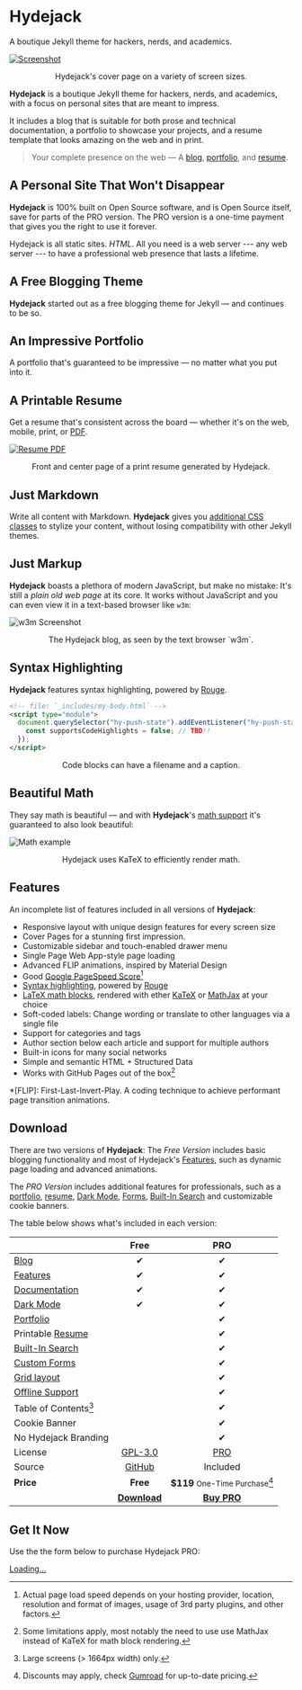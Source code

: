 

# Hydejack

A boutique Jekyll theme for hackers, nerds, and academics.  




[![Screenshot](https://hydejack.com/assets/img/blog/hydejack-9.jpg)][welcome]

<p align="center">Hydejack's cover page on a variety of screen sizes.



**Hydejack** is a boutique Jekyll theme for hackers, nerds, and academics, with a focus on personal sites that are meant to impress. 

It includes a blog that is suitable for both prose and technical documentation, a portfolio to showcase your projects, and a resume template that looks amazing on the web and in print.

> Your complete presence on the web — A [blog], [portfolio], and [resume].



## A Personal Site That Won't Disappear

**Hydejack** is 100% built on Open Source software, and is Open Source itself, save for parts of the PRO version. The PRO version is a one-time payment that gives you the right to use it forever.

Hydejack is all static sites. _HTML_. All you need is a web server --- any web server --- to have a professional web presence that lasts a lifetime.


## A Free Blogging Theme
**Hydejack** started out as a free blogging theme for Jekyll — and continues to be so.

<!--posts-->


## An Impressive Portfolio
A portfolio that's guaranteed to be impressive — no matter what you put into it.

<!--projects-->


## A Printable Resume
Get a resume that's consistent across the board — whether it's on the web, mobile, print, or [PDF](https://hydejack.com/assets/Resume.pdf).

[![Resume PDF](https://hydejack.com/assets/img/blog/resume.png)][resume]

<p align="center">Front and center page of a print resume generated by Hydejack.



## Just Markdown
Write all content with Markdown. __Hydejack__ gives you [additional CSS classes](docs/writing.md) to stylize your content, without losing compatibility with other Jekyll themes.


## Just Markup
**Hydejack** boasts a plethora of modern JavaScript, but make no mistake: It's still a _plain old web page_ at its core. It works without JavaScript and you can even view it in a text-based browser like `w3m`:

![w3m Screenshot](https://hydejack.com/assets/img/blog/w3m.png)

<p align="center">The Hydejack blog, as seen by the text browser `w3m`.



## Syntax Highlighting
**Hydejack** features syntax highlighting, powered by [Rouge].

```html
<!-- file: `_includes/my-body.html` -->
<script type="module">
  document.querySelector("hy-push-state").addEventListener("hy-push-state-load", () => {
    const supportsCodeHighlights = false; // TBD!!
  });
</script>
```

<p align="center">Code blocks can have a filename and a caption.



## Beautiful Math
They say math is beautiful — and with **Hydejack**'s [math support][math] it's guaranteed to also look beautiful:

![Math example](https://hydejack.com/assets/img/blog/example-content-iii.jpg)

<p align="center">Hydejack uses KaTeX to efficiently render math.



## Features

An incomplete list of features included in all versions of **Hydejack**:

* Responsive layout with unique design features for every screen size
* Cover Pages for a stunning first impression.
* Customizable sidebar and touch-enabled drawer menu
* Single Page Web App-style page loading
* Advanced FLIP animations, inspired by Material Design
* Good [Google PageSpeed Score][gpss][^11]
* [Syntax highlighting][syntax], powered by [Rouge]
* [LaTeX math blocks][latex], rendered with ether [KaTeX] or [MathJax] at your choice
* Soft-coded labels: Change wording or translate to other languages via a single file
* Support for categories and tags
* Author section below each article and support for multiple authors
* Built-in icons for many social networks
* Simple and semantic HTML + Structured Data
* Works with GitHub Pages out of the box[^12]

[^11]: Actual page load speed depends on your hosting provider, location, resolution and format of images, usage of 3rd party plugins, and other factors.

[^12]: Some limitations apply, most notably the need to use use MathJax instead of KaTeX for math block rendering.

*[FLIP]: First-Last-Invert-Play. A coding technique to achieve performant page transition animations.


## Download

There are two versions of **Hydejack**: The *Free Version* includes basic blogging functionality and most of Hydejack's [Features], such as dynamic page loading and advanced animations.

The *PRO Version* includes additional features for professionals, such as a [portfolio], [resume], [Dark Mode][dark], [Forms], [Built-In Search][search] and customizable cookie banners.

The table below shows what's included in each version:

|                               | Free                | PRO                 |
|:------------------------------|:-------------------:|:-------------------:|
| [Blog]                        | &#x2714;            | &#x2714;            |
| [Features]                    | &#x2714;            | &#x2714;            |
| [Documentation][docs]         | &#x2714;            | &#x2714;            |
| [Dark Mode][dark]             | &#x2714;            | &#x2714;            |
| [Portfolio]                   |                     | &#x2714;            |
| Printable [Resume]            |                     | &#x2714;            |
| [Built-In Search][search]     |                     | &#x2714;            |
| [Custom Forms][forms]         |                     | &#x2714;            |
| [Grid layout][grid]           |                     | &#x2714;            |
| [Offline Support][ofln]       |                     | &#x2714;            |
| Table of Contents[^21]        |                     | &#x2714;            |
| Cookie Banner                 |                     | &#x2714;            |
| No Hydejack Branding          |                     | &#x2714;            |
| License                       | [GPL-3.0][lic]      | [PRO]               |
| Source                        | [GitHub][src]       | Included            |
| __Price__                     | __Free__            | __$119__ <small>One-Time Purchase</small>[^xx] |
|                               | [__Download__][kit] | [__Buy PRO__][buy] |


[^21]: Large screens (> 1664px width) only.

[^xx]: 
    Discounts may apply, check [Gumroad][buy] for up-to-date pricing.
    



## Get It Now

Use the the form below to purchase Hydejack PRO:

<div class="gumroad-product-embed" data-gumroad-product-id="nuOluY"><a href="https://gumroad.com/l/nuOluY">Loading…</a></div>


[blog]: https://hydejack.com/blog/
[portfolio]: https://hydejack.com/showcase/
[resume]: https://hydejack.com/resume/
[download]: https://hydejack.com/download/
[welcome]: https://hydejack.com/
[forms]: https://hydejack.com/forms-by-example/

[features]: https://hydejack.com/#features
[news]: https://hydejack.com/#build-an-audience
[syntax]: https://hydejack.com/#syntax-highlighting
[latex]: https://hydejack.com/#beautiful-math
[dark]: https://hydejack.com/blog/hydejack/2018-09-01-introducing-dark-mode/
[search]: https://hydejack.com/#_search-input
[grid]: https://hydejack.com/blog/hydejack/

[lic]: LICENSE.md
[pro]: licenses/PRO.md
[docs]: https://hydejack.com/docs/
[ofln]: https://hydejack.com/docs/advanced/#enabling-offline-support
[math]: https://hydejack.com/docs/writing/#adding-math

[kit]: https://github.com/hydecorp/hydejack-starter-kit/releases
[src]: https://github.com/hydecorp/hydejack
[gem]: https://rubygems.org/gems/jekyll-theme-hydejack
[buy]: https://gum.co/nuOluY

[gpss]: https://developers.google.com/speed/pagespeed/insights/?url=https%3A%2F%2Fhydejack.com%2Fdocs%2F
[rouge]: http://rouge.jneen.net
[katex]: https://khan.github.io/KaTeX/
[mathjax]: https://www.mathjax.org/
